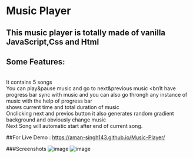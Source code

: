 # Music Player 

## This music player is totally made of vanilla JavaScript,Css and Html

## Some Features:
<br/>It contains 5 songs
<br/>You can play&pause music and go to next&previous music
<br/It have progress bar sync with music and you can also go throngh any instance of music with the help of progress bar 
<br/>shows current time and total duration of music
<br/>Onclicking next and previos button it also generates random gradient background and obviously change music
<br/>Next Song will automatic start after end of current song.

##For Live Demo : https://aman-singh143.github.io/Music-Player/

###Screenshots 
![image](https://user-images.githubusercontent.com/109282041/185785554-d5dac3b7-49c5-45ed-8a05-69d3aa46d149.png)
![image](https://user-images.githubusercontent.com/109282041/185785590-84b5e9c8-c0de-4dbd-982d-9ab2a9211554.png)

